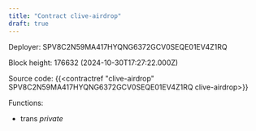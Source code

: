 ```yaml
---
title: "Contract clive-airdrop"
draft: true
---
```

Deployer: SPV8C2N59MA417HYQNG6372GCV0SEQE01EV4Z1RQ


 



Block height: 176632 (2024-10-30T17:27:22.000Z)

Source code: {{<contractref "clive-airdrop" SPV8C2N59MA417HYQNG6372GCV0SEQE01EV4Z1RQ clive-airdrop>}}

Functions:

* trans _private_
